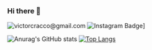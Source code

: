### Hi there 👋

![victorcracco@gmail.com](https://img.shields.io/badge/Gmail-D14836?style=for-the-badge&logo=gmail&logoColor=white&link=mailto:victorcracco@gmail.com)
![Instagram Badge](https://img.shields.io/badge/Instagram-E4405F?style=for-the-badge&logo=instagram&logoColor=white&link=instagram.com.br/victorcracco)]





![Anurag's GitHub stats](https://github-readme-stats.vercel.app/api?username=victorcracco&show_icons=true&theme=chartreuse-dark)
[![Top Langs](https://github-readme-stats.vercel.app/api/top-langs/?username=victorcracco)](https://github.com/anuraghazra/github-readme-stats)






<!--
**victorcracco/victorcracco** is a ✨ _special_ ✨ repository because its `README.md` (this file) appears on your GitHub profile.


Here are some ideas to get you started:

- 🔭 I’m currently working on ...
- 🌱 I’m currently learning ...
- 👯 I’m looking to collaborate on ...
- 🤔 I’m looking for help with ...
- 💬 Ask me about ...
- 📫 How to reach me: ...
- 😄 Pronouns: ...
- ⚡ Fun fact: ...
-->
